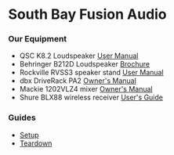 # South Bay Fusion Audio

### Our Equipment

* QSC K8.2 Loudspeaker [User Manual](https://www.qsc.com/resource-files/productresources/spk/k.2/q_spk_k.2_usermanual.pdf)
* Behringer B212D Loudspeaker [Brochure](https://media63.music-group.com/media/sys_master/h14/h39/8849836736542.pdf)
* Rockville RVSS3 speaker stand [User Manual](https://www.rockvilleaudio.com/content/Manuals/RVSS3_Manual_HR.pdf)
* dbx DriveRack PA2 [Owner's Manual](https://3e7777c294b9bcaa5486-bc95634e606bab3d0a267a5a7901c44d.ssl.cf2.rackcdn.com/product_documents/documents/1835_1441119843/DriveRack_PA2_Manual_5044138-B_original.pdf)
* Mackie 1202VLZ4 mixer [Owner's Manual](https://mackie.com/sites/default/files/PRODUCT%20RESOURCES/MANUALS/Owners_Manuals/1202VLZ4_OM.pdf)
* Shure BLX88 wireless receiver [User's Guide](https://pubs.shure.com/guide/BLX/en-US)

### Guides

* [Setup](https://iccir.github.io/SBFAudio/setup.html)
* [Teardown](https://iccir.github.io/SBFAudio/teardown.html)
